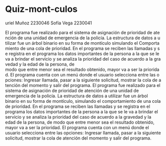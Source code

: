 # Quiz-mont-culos

uriel Muñoz 2230046
Sofía Vega 2230041

El programa fue realizado para el sistema de asignación de prioridad de atención de una unidad de emergencia de la policía. La estructura de datos a utilizar fue un árbol binario en su forma de montículo simulando el Comportamiento de una cola de prioridad. En el programa se reciben las llamadas y se registra en el programa los datos importantes de la persona a la que se le va a brindar el servicio y se analiza la prioridad del caso de acuerdo a la gravedad y la edad de la persona, de modo que entre menor sea el resultado obtenido, mayor va a ser la prioridad. El programa cuenta con un menú donde el usuario selecciona entre las opciones: Ingresar llamada, pasar a la siguiente solicitud, mostrar la cola de atención del momento y salir del programa. El programa fue realizado para el sistema de asignación de prioridad de atención de una unidad de emergencia de la policía. La estructura de datos a utilizar fue un árbol binario en su forma de montículo, simulando el comportamiento de una cola de prioridad. En el programa se reciben las llamadas y se registra en el programa los datos importantes de la persona a la que se le va a brindar el servicio y se analiza la prioridad del caso de acuerdo a la gravedad y la edad de la persona, de modo que entre menor sea el resultado obtenido, mayor va a ser la prioridad. El programa cuenta con un menú donde el usuario selecciona entre las opciones: Ingresar llamada, pasar a la siguiente solicitud, mostrar la cola de atención del momento y salir del programa.

